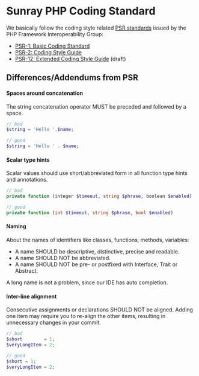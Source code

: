 # Sunray PHP Coding Standard

We basically follow the coding style related [PSR standards](http://www.php-fig.org/psr/) 
issued by the PHP Framework Interoperability Group:

* [PSR-1: Basic Coding Standard](http://www.php-fig.org/psr/psr-1/)
* [PSR-2: Coding Style Guide](http://www.php-fig.org/psr/psr-2/)
* [PSR-12: Extended Coding Style Guide](https://github.com/php-fig/fig-standards/blob/master/proposed/extended-coding-style-guide.md) (draft)

## Differences/Addendums from PSR

#### Spaces around concatenation

The string concatenation operator MUST be preceded and followed by a space.

```php
// bad
$string = 'Hello '.$name;

// good
$string = 'Hello ' . $name;
```

#### Scalar type hints

Scalar values should use short/abbreviated form in all function type hints and annotations.

```php
// bad
private function (integer $timeout, string $phrase, boolean $enabled)

// good
private function (int $timeout, string $phrase, bool $enabled)
```

#### Naming

About the names of identifiers like classes, functions, methods, variables:

* A name SHOULD be descriptive, distinctive, precise and readable.
* A name SHOULD NOT be abbreviated.
* A name SHOULD NOT be pre- or postfixed with Interface, Trait or Abstract.

A long name is not a problem, since our IDE has auto completion.

#### Inter-line alignment

Consecutive assignments or declarations SHOULD NOT be aligned. Adding one item may 
require you to re-align the other items, resulting in unnecessary changes in your commit.

```php
// bad
$short        = 1;
$veryLongItem = 2;

// good
$short = 1;
$veryLongItem = 2;